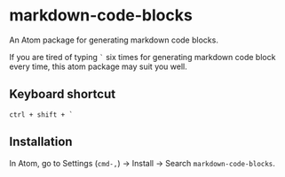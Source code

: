 # markdown-code-blocks

An Atom package for generating markdown code blocks.

If you are tired of typing <code>`</code> six times for generating markdown code block every time, this atom package may suit you well.


## Keyboard shortcut

<code>ctrl + shift + `</code>

## Installation

In Atom, go to Settings (`cmd-,`) -> Install -> Search `markdown-code-blocks`.
